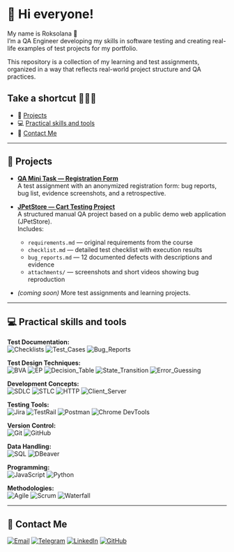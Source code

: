 # 👋  Hi everyone!

My name is Roksolana 👩   
I’m a QA Engineer developing my skills in software testing and creating real-life examples of test projects for my portfolio.  

This repository is a collection of my learning and test assignments, organized in a way that reflects real-world project structure and QA practices.





## Take a shortcut 🏃‍♀️‍➡️
 - 📁 [Projects](https://github.com/Roksolana-K/manual-qa-portfolio/edit/main/README.md#-projects)
 - 💻 [Practical skills and tools](https://github.com/Roksolana-K/manual-qa-portfolio/edit/main/README.md#-practical-skills-and-tools)
 - 📲 [Contact Me](https://github.com/Roksolana-K/manual-qa-portfolio/edit/main/README.md#-contact-me)

---

## 📁 Projects
- **[QA Mini Task — Registration Form](./qa-mini-task-registration-form)**  
  A test assignment with an anonymized registration form: bug reports, bug list, evidence screenshots, and a retrospective.
- **[JPetStore — Cart Testing Project](https://github.com/Roksolana-K/manual-qa-portfolio/tree/main/jpetstore-cart-testing)**  
  A structured manual QA project based on a public demo web application (JPetStore).  
  Includes:
   - `requirements.md` — original requirements from the course
   - `checklist.md` — detailed test checklist with execution results
   - `bug_reports.md` — 12 documented defects with descriptions and evidence
   - `attachments/` — screenshots and short videos showing bug reproduction
  
- *(coming soon)* More test assignments and learning projects.

---

## 💻 Practical skills and tools
**Test Documentation:**  
![Checklists](https://img.shields.io/badge/-Checklists-303134?style=for-the-badge)
![Test_Cases](https://img.shields.io/badge/-Test_Cases-303134?style=for-the-badge)
![Bug_Reports](https://img.shields.io/badge/-Bug_Reports-303134?style=for-the-badge)

**Test Design Techniques:**  
![BVA](https://img.shields.io/badge/-Boundary_Value_Analysis-303134?style=for-the-badge)
![EP](https://img.shields.io/badge/-Equivalence_Partitioning-303134?style=for-the-badge)
![Decision_Table](https://img.shields.io/badge/-Decision_Table-303134?style=for-the-badge)
![State_Transition](https://img.shields.io/badge/-State_Transition-303134?style=for-the-badge)
![Error_Guessing](https://img.shields.io/badge/-Error_Guessing-303134?style=for-the-badge)

**Development Concepts:**  
![SDLC](https://img.shields.io/badge/-SDLC-303134?style=for-the-badge)
![STLC](https://img.shields.io/badge/-STLC-303134?style=for-the-badge)
![HTTP](https://img.shields.io/badge/-HTTP_Methods-303134?style=for-the-badge)
![Client_Server](https://img.shields.io/badge/-Client_Server_Model-303134?style=for-the-badge)

**Testing Tools:**   
![Jira](https://img.shields.io/badge/-Jira-303134?style=for-the-badge&logo=jira&logoColor=0052CC)
![TestRail](https://img.shields.io/badge/-TestRail-303134?style=for-the-badge&logo=testrail&logoColor=65c179)
![Postman](https://img.shields.io/badge/-Postman-303134?style=for-the-badge&logo=postman&logoColor=fd6c35)
![Chrome DevTools](https://img.shields.io/badge/-Chrome_DevTools-303134?style=for-the-badge&logo=googlechrome&logoColor=2879ff)   

**Version Control:**   
![Git](https://img.shields.io/badge/-Git-303134?style=for-the-badge&logo=git&logoColor=f25037)
![GitHub](https://img.shields.io/badge/-GitHub-303134?style=for-the-badge&logo=github&logoColor=white)

**Data Handling:**  
![SQL](https://img.shields.io/badge/-SQL-303134?style=for-the-badge&logo=sqlite&logoColor=4287f5)
![DBeaver](https://img.shields.io/badge/-DBeaver-303134?style=for-the-badge&logo=dbeaver&logoColor=3f8e6f)

**Programming:**  
![JavaScript](https://img.shields.io/badge/-JavaScript(basics)-303134?style=for-the-badge&logo=javascript&logoColor=f7df1e)
![Python](https://img.shields.io/badge/-Python(basics)-303134?style=for-the-badge&logo=python&logoColor=3878ae)


**Methodologies:**  
![Agile](https://img.shields.io/badge/-Agile-303134?style=for-the-badge)
![Scrum](https://img.shields.io/badge/-Scrum-303134?style=for-the-badge)
![Waterfall](https://img.shields.io/badge/-Waterfall-303134?style=for-the-badge)




---

## 📲 Contact Me
[![Email](https://img.shields.io/badge/-Email-303134?style=for-the-badge&logo=gmail&logoColor=ec4235)](mailto:roksolanaa.kalinska@gmail.com)
[![Telegram](https://img.shields.io/badge/-Telegram-303134?style=for-the-badge&logo=telegram&logoColor=2b82b9)](https://t.me/La_lanaaa)
[![LinkedIn](https://img.shields.io/badge/-LinkedIn-303134?style=for-the-badge&logo=linkedin&logoColor=0066c8)](https://www.linkedin.com/in/roksolanaak/)
[![GitHub](https://img.shields.io/badge/-GitHub-303134?style=for-the-badge&logo=github&logoColor=whithe)](https://github.com/Roksolana-K)


